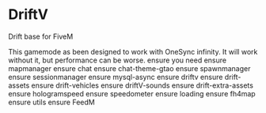 # DriftV
Drift base for FiveM  

This gamemode as been designed to work with OneSync infinity. It will work without it, but performance can be worse.  ensure you need  ensure mapmanager ensure chat ensure chat-theme-gtao ensure spawnmanager ensure sessionmanager  ensure mysql-async ensure driftv ensure drift-assets ensure drift-vehicles ensure driftV-sounds ensure drift-extra-assets ensure hologramspeed ensure speedometer ensure loading ensure fh4map ensure utils ensure FeedM

